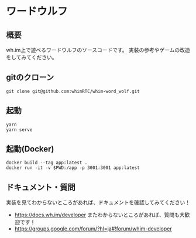 # ワードウルフ

## 概要
wh.im上で遊べるワードウルフのソースコードです。
実装の参考やゲームの改造をしてみてください。

## gitのクローン
``` 
git clone git@github.com:whimRTC/whim-word_wolf.git
```

## 起動
``` 
yarn
yarn serve
``` 

## 起動(Docker)
```
docker build --tag app:latest . 
docker run -it -v $PWD:/app -p 3001:3001 app:latest
```

## ドキュメント・質問
実装を見てわからないところがあれば、ドキュメントを確認してみてください！
- https://docs.wh.im/developer
またわからないところがあれば、質問も大歓迎です！
- https://groups.google.com/forum/?hl=ja#!forum/whim-developer
